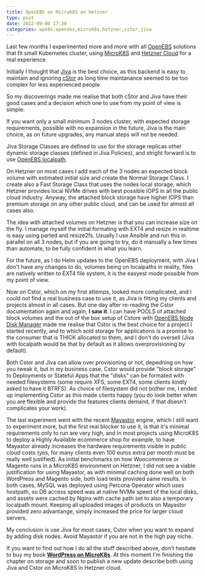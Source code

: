 ```yaml
---
title: OpenEBS on MicroK8S on Hetzner
type: post
date: 2022-09-06 17:30
categories: wpk8s,openebs,microk8s,hetzner,cstor,jiva
---
```


Last few months I experimented more and more with all [OpenEBS](https://openebs.io/) solutions that fit small Kubernetes cluster, using [MicroK8S](https://microk8s.io/) and [Hetzner Cloud](https://hetzner.cloud/?ref=Aj8JqsPS0zhy) for a real experience.

Initially I thought that [Jiva](https://openebs.io/docs/concepts/jiva) is the best choice, as this backend is easy to maintain and ignoring [cStor](https://openebs.io/docs/concepts/cstor) as long time maintanance seemed to be too complex for less experienced people.

So my discoverings made me realise that both cStor and Jiva have their good cases and a decision which one to use from my point of view is simple:

If you want only a small minimum 3 nodes cluster, with expected storage requirements, possible with no expansion in the future, Jiva is the main choice, as on future upgrades, any manual steps will not be needed.

Jiva Storage Classes are defined to use for the storage replicas other dynamic storage classes (defined in Jiva Policies), and stright forward is to use [OpenEBS localpath](https://openebs.io/docs/concepts/localpv).

On Hetzner on most cases I add each of the 3 nodes an expected block volume with estimated initial size and create the Normal Storage Class. I create also a Fast Storage Class that uses the nodes local storage, which Hetzner provides local NVMe drives with best possible IOPS in all the public cloud industry. Anyway, the attached block storage have higher IOPS than premium storage on any other public cloud, and can be used for almost all cases also.

The idea with attached volumes on Hetzner is that you can increase size on the fly. I manage myself the initial formating with EXT4 and resize in realtime is easy using parted and resize2fs. Usually I use Ansible and run this in parallel on all 3 nodes, but if you are going to try, do it manually a few times than automate, to be fully confident in what you learn.

For the future, as I do Helm updates to the OpenEBS deployment, with Jiva I don't have any changes to do, volumes being on localpaths in reality, files are natively written to EXT4 file system, it is the easyest mode possible from my point of view.

Now on Cstor, which on my first attemps, looked more complicated, and I could not find a real business case to use it, as Jiva is fitting my clients and projects almost in all cases. But one day after re-reading the Cstor documentation again and again, **I saw it**. I can have POOLS of attached block volumes and the out of the box setup of Cstore with [OpenEBS Node Disk Manager](https://openebs.io/docs/concepts/ndm) made me realise that Cstor is the best choice for a project I started recently, and to which sold storage for applications is a promise to the consumer that is THICK allocated to them, and I don't do oversell (Jiva with localpath would be that by default as it allows overprovisioning by default).

Both Cstor and Jiva can allow over provisioning or not, depedning on how you tweak it, but in my business case, Cstor would provide "block storage" to Deployments or Stateful Apps that the "disks" can be formated with needed filesystems (some require XFS, some EXT4, some clients kindly asked to have it BTRFS). As choice of filesystem did not bother me, I ended up implementing Cstor as this made clients happy (you do look better when you are flexible and provide the features clients demand, if that doesn't complicates your work).

The last experiment went with the recent [Mayastor](https://openebs.io/docs/concepts/mayastor) engine, which I still want to experiment more, but the first real blocker to use it, is that it's minimal requirements only to run are very high, and in most projects using MicroK8S to deploy a Highly Available ecommerce shop for example, to have Mayastor already increases the hardware requirements visible in public cloud costs (yes, for many clients even 100 euros extra per month must be really well justified). As initial benchmarks on how Woocommerce or Magento runs in a MicroK8S environment on Hetzner, I did not see a viable justification for using Mayastor, as with minimal caching done well on both WordPress and Magento side, both load tests provided same results. In both cases, MySQL was deployed using Percona Operator which uses hostpath, so DB access speed was at native NVMe speed of the local disks, and assets were cached by Nginx with cache path set to also a temporary localpath mount. Keeping all uploaded images of products on Mayastor provided zero advantange, simply increased the price for larger cloud servers.

My conclusion is use Jiva for most cases, Cstor when you want to expand by adding disk nodes. Avoid Mayastor if you are not in the high pay niche.

If you want to find out how I do all the stuff described above, don't hesitate to buy my book [**WordPress on MicroK8s**](https://leanpub.com/wp-microk8s/overview). At this moment I'm finishing the chapter on storage and soon to publish a new update describe both using Jiva and Cstor on MicroK8S in Hetzner cloud.

